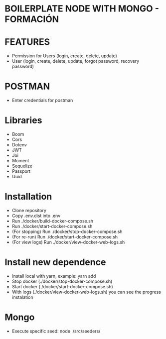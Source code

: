 BOILERPLATE NODE WITH MONGO - FORMACIÓN
=======================

# FEATURES

- Permission for Users (login, create, delete, update)
- User (login, create, delete, update, forgot password, recovery password)

# POSTMAN

- Enter credentials for postman

# Libraries

- Boom
- Cors
- Dotenv
- JWT
- Joi
- Moment
- Sequelize
- Passport
- Uuid

# Installation

- Clone repository
- Copy .env.dist into .env
- Run ./docker/build-docker-compose.sh
- Run ./docker/start-docker-compose.sh
- (For stopping) Run ./docker/stop-docker-compose.sh
- (For re-run) Run ./docker/start-docker-compose.sh
- (For view logs) Run ./docker/view-docker-web-logs.sh

# Install new dependence

- Install local with yarn, example: yarn add <package-name>
- Stop docker (./docker/stop-docker-compose.sh)
- Start docker (./docker/start-docker-compose.sh)
- With logs (./docker/view-docker-web-logs.sh) you can see the progress instalation

# Mongo
- Execute specific seed: node ./src/seeders/<seed-file>
